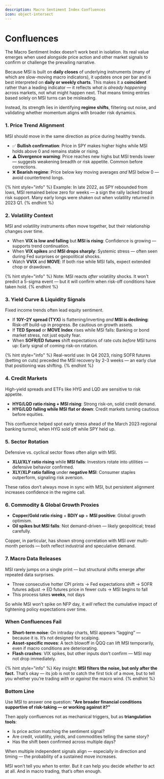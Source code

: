 ```yaml
---
description: Macro Sentiment Index Confluences
icon: object-intersect
---
```


# Confluences

The Macro Sentiment Index doesn’t work best in isolation. Its real value emerges when used alongside price action and other market signals to confirm or challenge the prevailing narrative.

Because MSI is built on **daily closes** of underlying instruments (many of which are slow-moving macro indicators), it updates once per bar and is best interpreted on **daily or weekly charts**. This makes it a **coincident** rather than a leading indicator — it reflects _what is already happening_ across markets, not what might happen next. That means timing entries based solely on MSI turns can be misleading.

Instead, its strength lies in identifying **regime shifts**, filtering out noise, and validating whether momentum aligns with broader risk dynamics.

### **1. Price Trend Alignment**

MSI should move in the same direction as price during healthy trends.

* ✅ **Bullish confirmation**: Price in SPY makes higher highs while MSI holds above 0 and remains stable or rising.
* ⚠️ **Divergence warning**: Price reaches new highs but MSI trends lower — suggests weakening breadth or risk appetite. Common before corrections.
* ❌ **Bearish regime**: Price below key moving averages _and_ MSI below 0 — avoid countertrend longs.

{% hint style="info" %}
Example: In late 2022, as SPY rebounded from lows, MSI remained below zero for weeks — a sign the rally lacked broad risk support. Many early longs were shaken out when volatility returned in 2023 Q1.
{% endhint %}

### **2. Volatility Context**

MSI and volatility instruments often move together, but their relationship changes over time.

* When **VIX is low and falling** but **MSI is rising**: Confidence is growing — supports trend continuation.
* When **VIX spikes** and **MSI drops sharply**: Systemic stress — often seen during Fed surprises or geopolitical shocks.
* Watch **VVIX** and **MOVE**: If both rise while MSI falls, expect extended chop or drawdown.

{% hint style="info" %}
Note: MSI reacts _after_ volatility shocks. It won't predict a 5-sigma event — but it will confirm when risk-off conditions have taken hold.
{% endhint %}

### **3. Yield Curve & Liquidity Signals**

Fixed income trends often lead equity sentiment.

* If **10Y–2Y spread (TYX)** is flattening/inverting _and_ **MSI is declining**: Risk-off build-up in progress. Be cautious on growth assets.
* If **TED Spread** or **MOVE Index** rises while MSI falls: Banking or bond market stress, not just equity fear.
* When **SOFR/ED futures** shift expectations of rate cuts _before_ MSI turns up: Early signal of coming risk-on rotation.

{% hint style="info" %}
Real-world use: In Q4 2023, rising SOFR futures (betting on cuts) preceded the MSI recovery by 2–3 weeks — an early clue that positioning was shifting.
{% endhint %}

### **4. Credit Markets**

High-yield spreads and ETFs like HYG and LQD are sensitive to risk appetite.

* **HYG/LQD ratio rising + MSI rising**: Strong risk-on, solid credit demand.
* **HYG/LQD falling while MSI flat or down**: Credit markets turning cautious before equities.

This confluence helped spot early stress ahead of the March 2023 regional banking turmoil, when HYG sold off while SPY held up.

### **5. Sector Rotation**

Defensive vs. cyclical sector flows often align with MSI.

* **XLU/XLY ratio rising** while **MSI falls**: Investors rotate into utilities — defensive behavior confirmed.
* **XLY/XLP ratio falling** under **negative MSI**: Consumer staples outperform, signaling risk aversion.

These ratios don’t always move in sync with MSI, but persistent alignment increases confidence in the regime call.

### **6. Commodity & Global Growth Proxies**

* **Copper/Gold ratio rising** + **BDIY up** + **MSI positive**: Global growth optimism.
* **Oil spikes but MSI falls**: Not demand-driven — likely geopolitical; tread carefully.

Copper, in particular, has shown strong correlation with MSI over multi-month periods — both reflect industrial and speculative demand.

### **7. Macro Data Releases**

MSI rarely jumps on a single print — but structural shifts emerge after repeated data surprises.

* Three consecutive hotter CPI prints → Fed expectations shift → SOFR futures adjust → ED futures price in fewer cuts → MSI begins to fall
* This process takes **weeks**, not days

So while MSI won’t spike on NFP day, it _will_ reflect the cumulative impact of tightening policy expectations over time.

### **When Confluences Fail**

* **Short-term noise**: On intraday charts, MSI appears “lagging” — because it is. It’s not designed for scalping.
* **Asset-specific moves**: A tech blowoff in QQQ can lift MSI temporarily, even if macro conditions are deteriorating.
* **Flash crashes**: VIX spikes, but other inputs don’t confirm — MSI may not drop immediately.

{% hint style="info" %}
Key insight: **MSI filters the noise, but only after the fact.** That’s okay — its job is not to catch the first tick of a move, but to tell you whether you’re trading _with_ or _against_ the macro wind.
{% endhint %}

### **Bottom Line**

Use MSI to answer one question: **"Are broader financial conditions supportive of risk-taking — or working against it?"**

Then apply confluences not as mechanical triggers, but as **triangulation tools**:

* Is price action matching the sentiment signal?
* Are credit, volatility, yields, and commodities telling the same story?
* Has the shift been confirmed across multiple days?

When multiple independent signals align — especially in direction and timing — the probability of a sustained move increases.

MSI won’t tell you _when_ to enter. But it can help you decide _whether_ to act at all. And in macro trading, that’s often enough.
